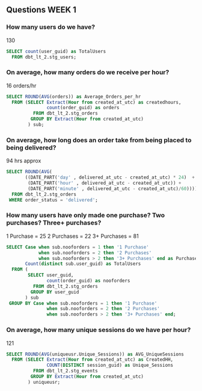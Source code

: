 ## Questions WEEK 1

### How many users do we have? 
130

```sql
SELECT count(user_guid) as TotalUsers
  FROM dbt_lt_2.stg_users;
```


### On average, how many orders do we receive per hour? 
16 orders/hr

```sql
SELECT ROUND(AVG(orders)) as Average_Orders_per_hr
  FROM (SELECT Extract(Hour from created_at_utc) as createdhours, 
               count(order_guid) as orders 
          FROM dbt_lt_2.stg_orders 
         GROUP BY Extract(Hour from created_at_utc)
        ) sub;
```

### On average, how long does an order take from being placed to being delivered? 
94 hrs approx

```sql
SELECT ROUND(AVG(
       ((DATE_PART('day' , delivered_at_utc - created_at_utc) * 24)  + 
        (DATE_PART('hour' , delivered_at_utc - created_at_utc)) +
        (DATE_PART('minute' , delivered_at_utc - created_at_utc)/60)))) as Avg_OrderLength_Hrs
  FROM dbt_lt_2.stg_orders
 WHERE order_status = 'delivered';
```

### How many users have only made one purchase? Two purchases? Three+ purchases?
1 Purchase = 25
2 Purchases = 22
3+ Purchases = 81

```sql
SELECT Case when sub.nooforders = 1 then '1 Purchase' 
            when sub.nooforders = 2 then '2 Purchases'
            when sub.nooforders > 2 then '3+ Purchases' end as Purchaser_Category,
       Count(distinct sub.user_guid) as TotalUsers
  FROM (
        SELECT user_guid,
               count(order_guid) as nooforders
          FROM dbt_lt_2.stg_orders
         GROUP BY user_guid
       ) sub
 GROUP BY Case when sub.nooforders = 1 then '1 Purchase' 
               when sub.nooforders = 2 then '2 Purchases'
               when sub.nooforders > 2 then '3+ Purchases' end;
```
    

### On average, how many unique sessions do we have per hour? 
121

```sql
SELECT ROUND(AVG(uniqueusr.Unique_Sessions)) as AVG_UniqueSessions
  FROM (SELECT Extract(Hour from created_at_utc) as CreatedHH,
               COUNT(DISTINCT session_guid) as Unique_Sessions
          FROM dbt_lt_2.stg_events 
         GROUP BY Extract(Hour from created_at_utc)
        ) uniqueusr;
```


